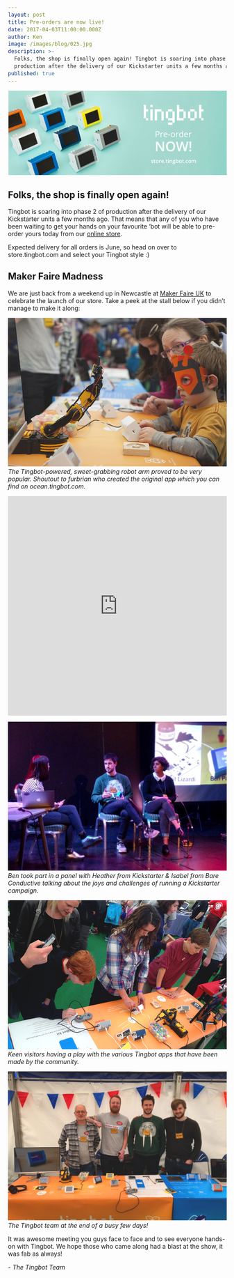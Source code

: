 ```yaml
---
layout: post
title: Pre-orders are now live!
date: 2017-04-03T11:00:00.000Z
author: Ken
image: /images/blog/025.jpg
description: >-
  Folks, the shop is finally open again! Tingbot is soaring into phase 2 of
  production after the delivery of our Kickstarter units a few months ago.
published: true
---
```


![](/images/blog/025-1.jpg)


## Folks, the shop is finally open again!

Tingbot is soaring into phase 2 of production after the delivery of our Kickstarter units a few months ago. That means that any of you who have been waiting to get your hands on your favourite ‘bot will be able to pre-order yours today from our [online store](//store.tingbot.com/).

Expected delivery for all orders is June, so head on over to store.tingbot.com and select your Tingbot style :)


## Maker Faire Madness

We are just back from a weekend up in Newcastle at [Maker Faire UK](//www.makerfaireuk.com/) to celebrate the launch of our store. Take a peek at the stall below if you didn’t manage to make it along:

![](/images/blog/025-2.jpg)
*The Tingbot-powered, sweet-grabbing robot arm proved to be very popular. Shoutout to furbrian who created the original app which you can find on ocean.tingbot.com.*

<div style='position:relative;padding-bottom:100%'><iframe src='https://gfycat.com/ifr/CourageousSpeedyDikdik' frameborder='0' scrolling='no' width='100%' height='100%' style='position:absolute;top:0;left:0;' allowfullscreen></iframe></div>

![](/images/blog/025-4.jpg)
*Ben took part in a panel with Heather from Kickstarter & Isabel from Bare Conductive talking about the joys and challenges of running a Kickstarter campaign.*

![](/images/blog/025-5.jpg)
*Keen visitors having a play with the various Tingbot apps that have been made by the community.*

![](/images/blog/025-6.jpg)
*The Tingbot team at the end of a busy few days!*


It was awesome meeting you guys face to face and to see everyone hands-on with Tingbot. We hope those who came along had a blast at the show, it was fab as always!

*- The Tingbot Team*
